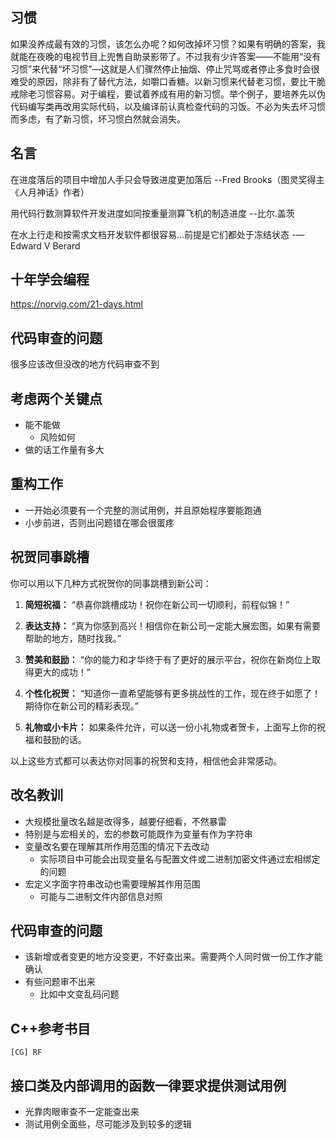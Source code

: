 ## 习惯

如果没养成最有效的习惯，该怎么办呢？如何改掉坏习惯？如果有明确的答案，我就能在夜晚的电视节目上兜售自助录影带了。不过我有少许答案——不能用“没有习惯”来代替“坏习惯”—这就是人们骤然停止抽烟、停止咒骂或者停止多食时会很难受的原因，除非有了替代方法，如嚼口香糖。以新习惯来代替老习惯，要比干脆戒除老习惯容易。对于编程，要试着养成有用的新习惯。举个例子，要培养先以伪代码编写类再改用实际代码，以及编译前认真检查代码的习饭。不必为失去坏习惯而多虑，有了新习惯，坏习惯白然就会消失。

## 名言

在进度落后的项目中增加人手只会导致进度更加落后
--Fred Brooks（图灵奖得主《人月神话》作者）

用代码行数测算软件开发进度如同按重量测算飞机的制造进度
--比尔.盖茨

在水上行走和按需求文档开发软件都很容易…前提是它们都处于冻结状态
-—Edward V Berard

## 十年学会编程

https://norvig.com/21-days.html

## 代码审查的问题

很多应该改但没改的地方代码审查不到

## 考虑两个关键点

- 能不能做
  - 风险如何
- 做的话工作量有多大

## 重构工作
- 一开始必须要有一个完整的测试用例，并且原始程序要能跑通
- 小步前进，否则出问题错在哪会很蛋疼

## 祝贺同事跳槽

你可以用以下几种方式祝贺你的同事跳槽到新公司：

1. **简短祝福：**
   “恭喜你跳槽成功！祝你在新公司一切顺利，前程似锦！”

2. **表达支持：**
   “真为你感到高兴！相信你在新公司一定能大展宏图，如果有需要帮助的地方，随时找我。”

3. **赞美和鼓励：**
   “你的能力和才华终于有了更好的展示平台，祝你在新岗位上取得更大的成功！”

4. **个性化祝贺：**
   “知道你一直希望能够有更多挑战性的工作，现在终于如愿了！期待你在新公司的精彩表现。”

5. **礼物或小卡片：**
   如果条件允许，可以送一份小礼物或者贺卡，上面写上你的祝福和鼓励的话。

以上这些方式都可以表达你对同事的祝贺和支持，相信他会非常感动。

## 改名教训
- 大规模批量改名越是改得多，越要仔细看，不然暴雷
- 特别是与宏相关的，宏的参数可能既作为变量有作为字符串
- 变量改名要在理解其所作用范围的情况下去改动
	- 实际项目中可能会出现变量名与配置文件或二进制加密文件通过宏相绑定的问题
- 宏定义字面字符串改动也需要理解其作用范围
	- 可能与二进制文件内部信息对照

## 代码审查的问题
- 该新增或者变更的地方没变更，不好查出来。需要两个人同时做一份工作才能确认
- 有些问题审不出来
	- 比如中文变乱码问题

## C++参考书目
`[CG] RF`

## 接口类及内部调用的函数一律要求提供测试用例
- 光靠肉眼审查不一定能查出来
- 测试用例全面些，尽可能涉及到较多的逻辑